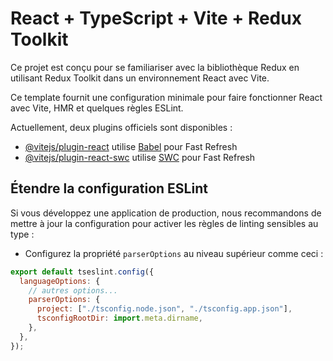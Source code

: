 # React + TypeScript + Vite + Redux Toolkit

Ce projet est conçu pour se familiariser avec la bibliothèque Redux en utilisant Redux Toolkit dans un environnement React avec Vite.

Ce template fournit une configuration minimale pour faire fonctionner React avec Vite, HMR et quelques règles ESLint.

Actuellement, deux plugins officiels sont disponibles :

- [@vitejs/plugin-react](https://github.com/vitejs/vite-plugin-react/blob/main/packages/plugin-react/README.md) utilise [Babel](https://babeljs.io/) pour Fast Refresh
- [@vitejs/plugin-react-swc](https://github.com/vitejs/vite-plugin-react-swc) utilise [SWC](https://swc.rs/) pour Fast Refresh

## Étendre la configuration ESLint

Si vous développez une application de production, nous recommandons de mettre à jour la configuration pour activer les règles de linting sensibles au type :

- Configurez la propriété `parserOptions` au niveau supérieur comme ceci :

```js
export default tseslint.config({
  languageOptions: {
    // autres options...
    parserOptions: {
      project: ["./tsconfig.node.json", "./tsconfig.app.json"],
      tsconfigRootDir: import.meta.dirname,
    },
  },
});
```
